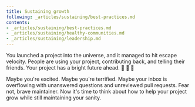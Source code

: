 ```yaml
---
title: Sustaining growth
following: _articles/sustaining/best-practices.md
contents:
- _articles/sustaining/best-practices.md
- _articles/sustaining/healthy-communities.md
- _articles/sustaining/leadership.md
---
```


You launched a project into the universe, and it managed to hit escape velocity. People are using your project, contributing back, and telling their friends. Your project has a bright future ahead. 👏 🚀 🌠

Maybe you're excited. Maybe you're terrified. Maybe your inbox is overflowing with unanswered questions and unreviewed pull requests. Fear not, brave maintainer. Now it's time to think about how to help your project grow while still maintaining your sanity.
